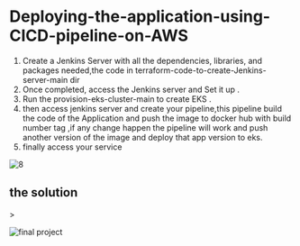 <h1>Deploying-the-application-using-CICD-pipeline-on-AWS</h1>


 1. Create a Jenkins Server with all the dependencies, libraries, and packages needed,the code in terraform-code-to-create-Jenkins-server-main dir
 2. Once completed, access the Jenkins server and Set it up .
 3. Run the provision-eks-cluster-main to create EKS .
 4. then access jenkins server and create your pipeline,this pipeline build the code of the Application and push the image to docker hub with build number tag ,if any change happen the pipeline will work and push another version of the image and deploy that app version to eks.
 5. finally access your service
    

![8](https://github.com/hananmansour/Deploying-the-application-using-CICD-pipeline_on-AWS/assets/66485038/b9886b9c-ec65-4003-8504-efb2c1ac6bfc)

<h2>the solution </h2>>

![final project](https://github.com/hananmansour/Deploying-the-application-using-CICD-pipeline_on-AWS/assets/66485038/38f70b9f-8df1-495c-a133-5652fe1cfdb6)     


 

